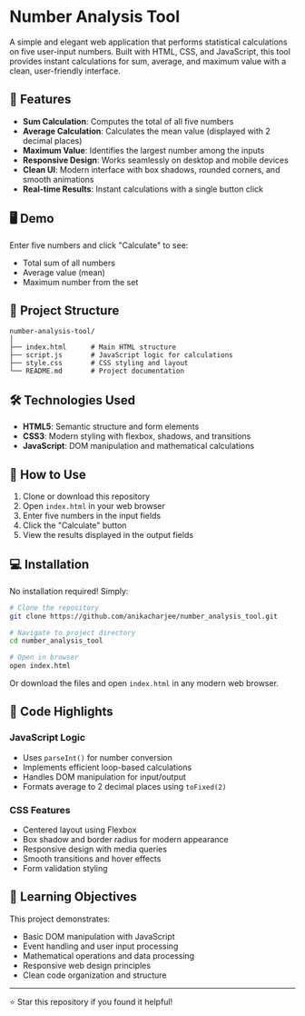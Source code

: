 # Number Analysis Tool

A simple and elegant web application that performs statistical calculations on five user-input numbers. Built with HTML, CSS, and JavaScript, this tool provides instant calculations for sum, average, and maximum value with a clean, user-friendly interface.

## 🚀 Features

- **Sum Calculation**: Computes the total of all five numbers
- **Average Calculation**: Calculates the mean value (displayed with 2 decimal places)
- **Maximum Value**: Identifies the largest number among the inputs
- **Responsive Design**: Works seamlessly on desktop and mobile devices
- **Clean UI**: Modern interface with box shadows, rounded corners, and smooth animations
- **Real-time Results**: Instant calculations with a single button click

## 🖥️ Demo

Enter five numbers and click "Calculate" to see:
- Total sum of all numbers
- Average value (mean)
- Maximum number from the set

## 📁 Project Structure

```
number-analysis-tool/
│
├── index.html      # Main HTML structure
├── script.js       # JavaScript logic for calculations
├── style.css       # CSS styling and layout
└── README.md       # Project documentation
```

## 🛠️ Technologies Used

- **HTML5**: Semantic structure and form elements
- **CSS3**: Modern styling with flexbox, shadows, and transitions
- **JavaScript**: DOM manipulation and mathematical calculations

## 🚦 How to Use

1. Clone or download this repository
2. Open `index.html` in your web browser
3. Enter five numbers in the input fields
4. Click the "Calculate" button
5. View the results displayed in the output fields

## 💻 Installation

No installation required! Simply:

```bash
# Clone the repository
git clone https://github.com/anikacharjee/number_analysis_tool.git

# Navigate to project directory
cd number_analysis_tool

# Open in browser
open index.html
```

Or download the files and open `index.html` in any modern web browser.

## 🔧 Code Highlights

### JavaScript Logic
- Uses `parseInt()` for number conversion
- Implements efficient loop-based calculations
- Handles DOM manipulation for input/output
- Formats average to 2 decimal places using `toFixed(2)`

### CSS Features
- Centered layout using Flexbox
- Box shadow and border radius for modern appearance
- Responsive design with media queries
- Smooth transitions and hover effects
- Form validation styling

## 🎯 Learning Objectives

This project demonstrates:
- Basic DOM manipulation with JavaScript
- Event handling and user input processing
- Mathematical operations and data processing
- Responsive web design principles
- Clean code organization and structure

---

⭐ Star this repository if you found it helpful!
